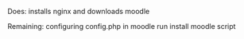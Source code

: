 Does: installs nginx and downloads moodle

Remaining: configuring config.php in moodle run install moodle script
